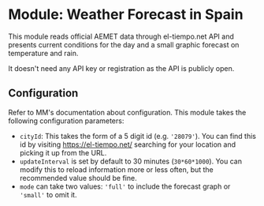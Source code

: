# Module: Weather Forecast in Spain

This module reads official AEMET data through el-tiempo.net API and presents current conditions for the day and a small graphic forecast on temperature and rain.

It doesn't need any API key or registration as the API is publicly open.

## Configuration

Refer to MM's documentation about configuration. This module takes the following configuration parameters:

 * `cityId`: This takes the form of a 5 digit id (e.g. `'28079'`). You can find this id by visiting https://el-tiempo.net/ searching for your location and picking it up from the URL.
 * `updateInterval` is set by default to 30 minutes (`30*60*1000`). You can modify this to reload information more or less often, but the recommended value should be fine.
 * `mode` can take two values: `'full'` to include the forecast graph or `'small'` to omit it.


